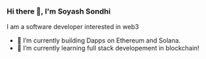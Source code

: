 ### Hi there 👋, I'm Soyash Sondhi

I am a software developer interested in web3 

- 🔭 I’m currently building Dapps on Ethereum and Solana.
- 🌱 I’m currently learning full stack developement in blockchain!

<!--
**soyash/soyash** is a ✨ _special_ ✨ repository because its `README.md` (this file) appears on your GitHub profile.

Here are some ideas to get you started:

- 🔭 I’m currently working on ...
- 🌱 I’m currently learning ...
- 👯 I’m looking to collaborate on ...
- 🤔 I’m looking for help with ...
- 💬 Ask me about ...
- 📫 How to reach me: ...
- 😄 Pronouns: ...
- ⚡ Fun fact: ...
-->
